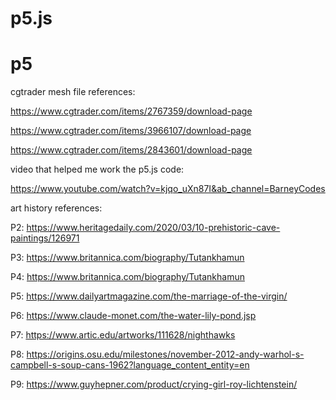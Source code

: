 # p5.js
# p5
cgtrader mesh file references:

https://www.cgtrader.com/items/2767359/download-page

https://www.cgtrader.com/items/3966107/download-page

https://www.cgtrader.com/items/2843601/download-page




video that helped me work the p5.js code:

https://www.youtube.com/watch?v=kjqo_uXn87I&ab_channel=BarneyCodes



art history references:

P2: https://www.heritagedaily.com/2020/03/10-prehistoric-cave-paintings/126971

P3: https://www.britannica.com/biography/Tutankhamun

P4: https://www.britannica.com/biography/Tutankhamun

P5: https://www.dailyartmagazine.com/the-marriage-of-the-virgin/

P6: https://www.claude-monet.com/the-water-lily-pond.jsp

P7: https://www.artic.edu/artworks/111628/nighthawks

P8: https://origins.osu.edu/milestones/november-2012-andy-warhol-s-campbell-s-soup-cans-1962?language_content_entity=en

P9: https://www.guyhepner.com/product/crying-girl-roy-lichtenstein/

